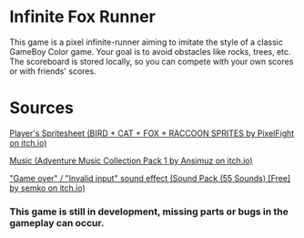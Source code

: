 # Infinite Fox Runner

This game is a pixel infinite-runner aiming to imitate the style of a classic GameBoy Color game. Your goal is to avoid obstacles like rocks, trees, etc. The scoreboard is stored locally, so you can compete with your own scores or with friends' scores.

# Sources

[Player's Spritesheet (BIRD + CAT + FOX + RACCOON SPRITES by PixelFight on itch.io)](https://pixelfight.itch.io/birdcat)

[Music (Adventure Music Collection Pack 1 by Ansimuz on itch.io)](https://ansimuz.itch.io/adventure-music-collection-pack-1)

["Game over" / "Invalid input" sound effect (Sound Pack (55 Sounds) [Free] by semko on itch.io)](semko)

### This game is still in development, missing parts or bugs in the gameplay can occur.
